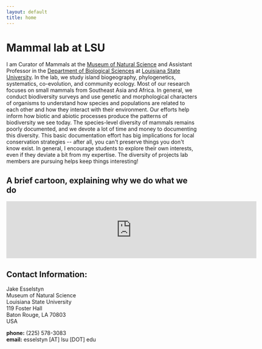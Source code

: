 ```yaml
---
layout: default
title: home
---
```

      
# Mammal lab at LSU
I am Curator of Mammals at the [Museum of Natural Science](https://www.lsu.edu/mns/) and Assistant Professor in the [Department of Biological Sciences](https://www.lsu.edu/science/biosci/) at [Louisiana State University](https://www.lsu.edu/). In the lab, we study island biogeography, phylogenetics, systematics, co-evolution, and community ecology.  Most of our research focuses on small mammals from Southeast Asia and Africa. In general, we conduct biodiversity surveys and use genetic and morphological characters of organisms to understand how species and populations are related to each other and how they interact with their environment.  Our efforts help inform how biotic and abiotic processes produce the patterns of biodiversity we see today. The species-level diversity of mammals remains poorly documented, and we devote a lot of time and money to documenting this diversity. This basic documentation effort has big implications for local conservation strategies -- after all, you can't preserve things you don't know exist. In general, I encourage students to explore their own interests, even if they deviate a bit from my expertise. The diversity of projects lab members are pursuing helps keep things interesting!
  
## A brief cartoon, explaining why we do what we do
<iframe src="https://player.vimeo.com/video/131050377?byline=0&portrait=0" width="658" heigth="354" frameborder="0" webkitallowfullscreen mozallowfullscreen allowfullscreen></iframe>

  
## Contact Information:
Jake Esselstyn  
Museum of Natural Science  
Louisiana State University  
119 Foster Hall  
Baton Rouge, LA 70803  
USA  
  
**phone:** (225) 578-3083  
**email:** esselstyn [AT] lsu [DOT] edu

